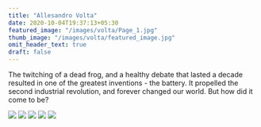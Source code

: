 ```yaml
---
title: "Allesandro Volta"
date: 2020-10-04T19:37:13+05:30
featured_image: "/images/volta/Page_1.jpg"
thumb_image: "/images/volta/featured_image.jpg"
omit_header_text: true
draft: false
---
```


The twitching of a dead frog, and a healthy debate that lasted a decade resulted in one of the greatest inventions - the battery. It propelled the second industrial revolution, and forever changed our world. But how did it come to be? 

![](/images/volta/Page_1.jpg)
![](/images/volta/Page_2.jpg)
![](/images/volta/Page_3.jpg)
![](/images/volta/Page_4.jpg)
![](/images/volta/Page_5.jpg)